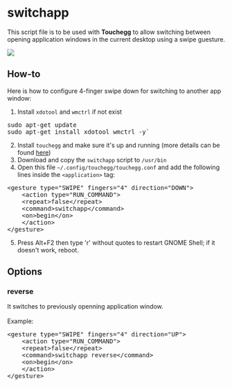 # switchapp
This script file is to be used with <b>Touchegg</b> to allow switching between opening application windows in the current desktop using a swipe guesture.<br/>

<img src="https://github.com/vathanak-mao/switchapp/blob/main/.github/switchapp.gif"/>

## How-to
Here is how to configure 4-finger swipe down for switching to another app window:
1. Install `xdotool` and `wmctrl` if not exist
<pre>
sudo apt-get update
sudo apt-get install xdotool wmctrl -y`
</pre>
2. Install `touchegg` and make sure it's up and running (more details can be found [here](https://github.com/JoseExposito/touchegg))
3. Download and copy the `switchapp` script to `/usr/bin`
4. Open this file `~/.config/touchegg/touchegg.conf` and add the following lines inside the `<application>` tag:
<pre>
&lt;gesture type=&quot;SWIPE&quot; fingers=&quot;4&quot; direction=&quot;DOWN&quot;&gt;
    &lt;action type=&quot;RUN_COMMAND&quot;&gt;
	&lt;repeat&gt;false&lt;/repeat&gt;
	&lt;command&gt;switchapp&lt;/command&gt;
	&lt;on&gt;begin&lt;/on&gt;
    &lt;/action&gt;
&lt;/gesture&gt;
</pre>
5. Press Alt+F2 then type 'r' without quotes to restart GNOME Shell; if it doesn't work, reboot.

## Options
### reverse 
It switches to previously openning application window. <br/></br>
Example:
<pre>
&lt;gesture type=&quot;SWIPE&quot; fingers=&quot;4&quot; direction=&quot;UP&quot;&gt;
    &lt;action type=&quot;RUN_COMMAND&quot;&gt;
	&lt;repeat&gt;false&lt;/repeat&gt;
	&lt;command&gt;switchapp reverse&lt;/command&gt;
	&lt;on&gt;begin&lt;/on&gt;
    &lt;/action&gt;
&lt;/gesture&gt;
</pre>
